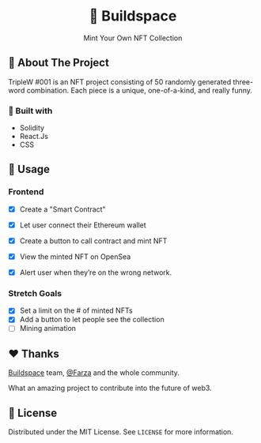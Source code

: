 <h1 align="center">🦄 Buildspace</h1>
<p align="center">Mint Your Own NFT Collection</p>





## 🔖 About The Project
<!-- You know those websites where people are making millions of dollars where users can come and "mint" an NFT? This is basically the project.
Your will let users connect their Ethereum wallet, and mint an NFT to their wallet so they actually own it. They'll even be able to re-sell the NFT on OpenSea. -->
TripleW #001 is an NFT project consisting of 50 randomly generated three-word combination. Each piece is a unique, one-of-a-kind, and really funny.

### 🧰 Built with
<ul>
  <li>Solidity</li>
  <li>React.Js</li>
  <li>CSS</li>
</ul>

## 📲 Usage

### Frontend
- [x] Create a "Smart Contract"
- [x] Let user connect their Ethereum wallet
- [x] Create a button to call contract and mint NFT
- [x] View the minted NFT on OpenSea
- [x] Alert user when they’re on the wrong network.


### Stretch Goals
- [x] Set a limit on the # of minted NFTs
- [x] Add a button to let people see the collection
- [ ] Mining animation

<!-- ## 📊 About the Data
You can view the contract on Etherscan

### Item Object
```json
  {
    "name": "Barska GB12166 Fitness Watch with Heart Rate Monitor",
    "price": "$49.99",
    "body_location": "Wrist",
    "category": "Fitness",
    "id": 6543,
    "imageSrc": "data:image/jpeg;base64,/9j/4AAQSkZJRgABAQAAAQABAAD/2wCEAAkGBwgHB...<REST_OF_IMAGE_ENCODING>",
    "numInStock": 9,
    "companyId": 19962
  },
```

### Company Object
```json
  {
    "name": "Barska",
    "url": "http://www.barska.com/",
    "country": "United States",
    "id": 19962
  }
``` -->

<!-- ## 🗂 Project management tool
We used [Trello](https://trello.com/b/8Y1x8C9I/cb-wd-9-team-4) because you can easily see cards based on what needs to be done, what we're currently doing, and what we’ve completed already. -->


## ❤️ Thanks

<a href="https://buildspace.so/">Buildspace</a> team, <a href="https://twitter.com/FarzaTV">@Farza</a> and the whole community.

What an amazing project to contribute into the future of web3.

## 📄 License
Distributed under the MIT License. See ``LICENSE`` for more information.
